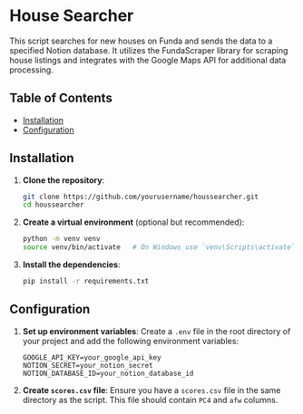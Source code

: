 # House Searcher

This script searches for new houses on Funda and sends the data to a specified Notion database. It utilizes the FundaScraper library for scraping house listings and integrates with the Google Maps API for additional data processing.

## Table of Contents
- [Installation](#installation)
- [Configuration](#configuration)

## Installation

1. **Clone the repository**:
    ```sh
    git clone https://github.com/yourusername/houssearcher.git
    cd houssearcher
    ```

2. **Create a virtual environment** (optional but recommended):
    ```sh
    python -m venv venv
    source venv/bin/activate   # On Windows use `venv\Scripts\activate`
    ```

3. **Install the dependencies**:
    ```sh
    pip install -r requirements.txt
    ```

## Configuration

1. **Set up environment variables**:
    Create a `.env` file in the root directory of your project and add the following environment variables:
    ```env
    GOOGLE_API_KEY=your_google_api_key
    NOTION_SECRET=your_notion_secret
    NOTION_DATABASE_ID=your_notion_database_id
    ```

2. **Create `scores.csv` file**:
    Ensure you have a `scores.csv` file in the same directory as the script. This file should contain `PC4` and `afw` columns.
